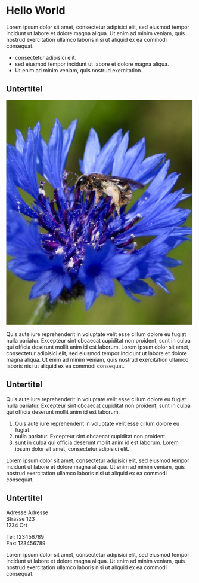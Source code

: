 # Hello World

Lorem ipsum dolor sit amet, consectetur adipisici elit, sed eiusmod tempor incidunt ut labore et dolore magna aliqua. Ut enim ad minim veniam, quis nostrud exercitation ullamco laboris nisi ut aliquid ex ea commodi consequat.

- consectetur adipisici elit.
- sed eiusmod tempor incidunt ut labore et dolore magna aliqua.
- Ut enim ad minim veniam, quis nostrud exercitation.

## Untertitel

![Eine Biene auf einer Blüte](img/test-image.png)

Quis aute iure reprehenderit in voluptate velit esse cillum dolore eu fugiat nulla pariatur. Excepteur sint obcaecat cupiditat non proident, sunt in culpa qui officia deserunt mollit anim id est laborum.  Lorem ipsum dolor sit amet, consectetur adipisici elit, sed eiusmod tempor incidunt ut labore et dolore magna aliqua. Ut enim ad minim veniam, quis nostrud exercitation ullamco laboris nisi ut aliquid ex ea commodi consequat. 

## Untertitel

Quis aute iure reprehenderit in voluptate velit esse cillum dolore eu fugiat nulla pariatur. Excepteur sint obcaecat cupiditat non proident, sunt in culpa qui officia deserunt mollit anim id est laborum.

1. Quis aute iure reprehenderit in voluptate velit esse cillum dolore eu fugiat. 
2. nulla pariatur. Excepteur sint obcaecat cupiditat non proident.
3. sunt in culpa qui officia deserunt mollit anim id est laborum.  Lorem ipsum dolor sit amet, consectetur adipisici elit. 

Lorem ipsum dolor sit amet, consectetur adipisici elit, sed eiusmod tempor incidunt ut labore et dolore magna aliqua. Ut enim ad minim veniam, quis nostrud exercitation ullamco laboris nisi ut aliquid ex ea commodi consequat. 

## Untertitel

Adresse Adresse  
Strasse 123  
1234 Ort

Tel: 123456789  
Fax: 123456789

Lorem ipsum dolor sit amet, consectetur adipisici elit, sed eiusmod tempor incidunt ut labore et dolore magna aliqua. Ut enim ad minim veniam, quis nostrud exercitation ullamco laboris nisi ut aliquid ex ea commodi consequat. 
